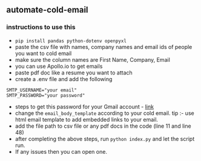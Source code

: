 ## automate-cold-email

### instructions to use this
- ```pip install pandas python-dotenv openpyxl```
- paste the csv file with names, company names and email ids of people you want to cold email
- make sure the column names are First Name, Company, Email
- you can use Apollo.io to get emails
- paste pdf doc like a resume you want to attach
- create a .env file and add the following
  
```
SMTP_USERNAME="your email"
SMTP_PASSWORD="your password"
```
- steps to get this password for your Gmail account - [link](https://www.youtube.com/shorts/n9Ooxum-iUo)
- change the ```email_body_template``` according to your cold email. tip :- use html email template to add embedded links to your email.
- add the file path to csv file or any pdf docs in the code (line 11 and line 48)
- after completing the above steps, run ```python index.py``` and let the script run.
- If any issues then you can open one.
